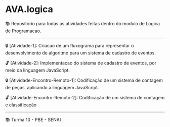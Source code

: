 # AVA.logica

📚 Repositorio para todas as atividades feitas dentro do modulo de Logica de Programacao. 

__________________________________________________________________________________________


🔒 [Atividade-1]: Criacao de um fluxograma para representar o desenvolvimento de algoritmo para um sistema de cadastro de eventos.

🔓 [Atividade-2]: Implementacao do sistema de cadastro de eventos, por meio da linguagem JavaScript.

🔒 [Atividade-Encontro-Remoto-1]: Codificação de um sistema de contagem de peças, aplicando a linguagem JavaScript.

🔓 [Atividade-Encontro-Remoto-2]: Codificação de um sistema de contagem e classificação


__________________________________________________________________________________________

📚 Turma 10 - PBE - SENAI


